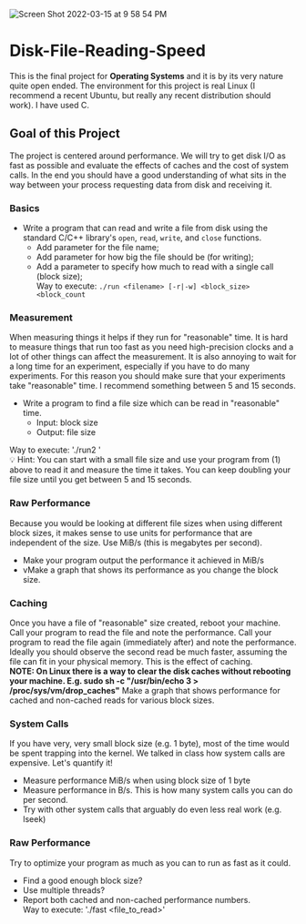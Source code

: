![Screen Shot 2022-03-15 at 9 58 54 PM](https://user-images.githubusercontent.com/53272939/158501635-05c5cfab-523e-4d12-b748-2ed6cb679235.png)
# Disk-File-Reading-Speed
This is the final project for **Operating Systems** and it is by its very nature quite open ended.
The environment for this project is real Linux (I recommend a recent Ubuntu, but really any recent distribution should work). I have used C.

## Goal of this Project
The project is centered around performance.
We will try to get disk I/O as fast as possible and evaluate the effects of caches and the cost of system calls. In the end you should have a good understanding of what sits in the way between your process requesting data from disk and receiving it.

### Basics
- Write a program that can read and write a file from disk using the standard C/C++ library's `open`, `read`, `write`, and `close` functions.
    - Add parameter for the file name;
    - Add parameter for how big the file should be (for writing);
    - Add a parameter to specify how much to read with a single call (block size);
<br>Way to execute: `./run <filename> [-r|-w] <block_size> <block_count`</br>

### Measurement
When measuring things it helps if they run for "reasonable" time. It is hard to measure things that run too fast as you need high-precision clocks and a lot of other things can affect the measurement. It is also annoying to wait for a long time for an experiment, especially if you have to do many experiments. For this reason you should make sure that your experiments take "reasonable" time. I recommend something between 5 and 15 seconds.
- Write a program to find a file size which can be read in "reasonable" time.
    - Input: block size
    - Output: file size
<aside>
Way to execute: './run2 <filename> <block_size>'
<br>💡 Hint: You can start with a small file size and use your program from (1) above to read it and measure the time it takes. You can keep doubling your file size until you get between 5 and 15 seconds.</br>

</aside>

### Raw Performance
Because you would be looking at different file sizes when using different block sizes, it makes sense to use units for performance that are independent of the size. Use MiB/s (this is megabytes per second).
- Make your program output the performance it achieved in MiB/s
- vMake a graph that shows its performance as you change the block size.

### Caching
Once you have a file of "reasonable" size created, reboot your machine.
Call your program to read the file and note the performance.
Call your program to read the file again (immediately after) and note the performance.
Ideally you should observe the second read be much faster, assuming the file can fit in your physical memory. This is the effect of caching.
<br>**NOTE: On Linux there is a way to clear the disk caches without rebooting your machine. E.g. sudo sh -c "/usr/bin/echo 3 > /proc/sys/vm/drop_caches"**
Make a graph that shows performance for cached and non-cached reads for various block sizes.</br>

### System Calls
If you have very, very small block size (e.g. 1 byte), most of the time would be spent trapping into the kernel. We talked in class how system calls are expensive. Let's quantify it!
- Measure performance MiB/s when using block size of 1 byte
- Measure performance in B/s. This is how many system calls you can do per second.
- Try with other system calls that arguably do even less real work (e.g. lseek)

### Raw Performance
Try to optimize your program as much as you can to run as fast as it could.
- Find a good enough block size?
- Use multiple threads?
- Report both cached and non-cached performance numbers.
<br>Way to execute: './fast <file_to_read>'</br>

